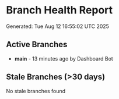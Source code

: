 # Branch Health Report
Generated: Tue Aug 12 16:55:02 UTC 2025

## Active Branches
- **main** - 13 minutes ago by Dashboard Bot

## Stale Branches (>30 days)
No stale branches found
